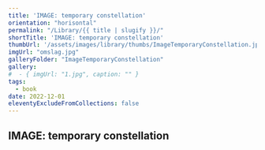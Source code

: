 ```yaml
---
title: 'IMAGE: temporary constellation'
orientation: "horisontal"
permalink: "/Library/{{ title | slugify }}/"
shortTitle: 'IMAGE: temporary constellation'
thumbUrl: '/assets/images/library/thumbs/ImageTemporaryConstellation.jpg'
imgUrl: "omslag.jpg"
galleryFolder: "ImageTemporaryConstellation"
gallery:
#  - { imgUrl: "1.jpg", caption: "" }   
tags:
  - book
date: 2022-12-01
eleventyExcludeFromCollections: false
---
```



<div class="Txt">
  <h2>IMAGE: temporary constellation</h2>
  <!-- <p>Artist book, collaboration with Steinprent 2016/17</p> -->
</div>